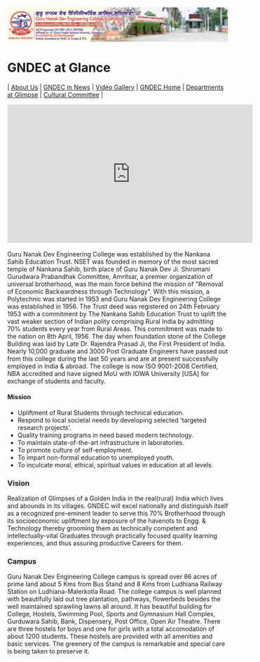 ![img](Images/gndec.png)
# GNDEC at Glance

| [About Us](GNDEC.md) | [GNDEC in News](News.md) | [Video Gallery](Videos.md) | [GNDEC Home](https://gndec.ac.in/) | [Departments at Glimpse](..\CoverPage/Contents.md) | [Cultural Committee](..\Cultural/Cultural.md) |


<iframe width="560" height="315" src="https://www.youtube.com/embed/zIpXf4SVzUs" frameborder="0" allow="accelerometer; autoplay; clipboard-write; encrypted-media; gyroscope; picture-in-picture" allowfullscreen></iframe>


Guru Nanak Dev Engineering College was established by the Nankana Sahib Education Trust. NSET was founded in memory of the most sacred temple of Nankana Sahib, birth place of Guru Nanak Dev Ji. Shiromani Gurudwara Prabandhak Committee, Amritsar, a premier organization of universal brotherhood, was the main force behind the mission of "Removal of Economic Backwardness through Technology". With this mission, a Polytechnic was started in 1953 and Guru Nanak Dev Engineering College was established in 1956. The Trust deed was registered on 24th February 1953 with a commitment by The Nankana Sahib Education Trust to uplift the vast weaker section of Indian polity comprising Rural India by admitting 70% students every year from Rural Areas. This commitment was made to the nation on 8th April, 1956. The day when foundation stone of the College Building was laid by Late Dr. Rajendra Prasad Ji, the First President of India. Nearly 10,000 graduate and 3000 Post Graduate Engineers have passed out from this college during the last 50 years and are at present successfully employed in India & abroad. The college is now ISO 9001-2008 Certified, NBA accredited and have signed MoU with IOWA University [USA] for exchange of students and faculty.


#### Mission

- Upliftment of Rural Students through technical education.
- Respond to local societal needs by developing selected 'targeted research projects'.
- Quality training programs in need based modern technology.
- To maintain state-of-the-art infrastructure in laboratories.
- To promote culture of self-employment.
- To impart non-formal education to unemployed youth.
- To inculcate moral, ethical, spiritual values in education at all levels.

### Vision


Realization of Glimpses of a Golden India in the real(rural) India which lives and abounds in its villages. GNDEC will excel nationally and distinguish itself as a recognized pre-eminent leader to serve this 70% Brotherhood through its socioeconomic upliftment by exposure of the havenots to Engg. & Technology thereby grooming them as technically competent and intellectually-vital Graduates through practically focused quality learning experiences, and thus assuring productive Careers for them.


### Campus

Guru Nanak Dev Engineering College campus is spread over 86 acres of prime land about 5 Kms from Bus Stand and 8 Kms from Ludhiana Railway Station on Ludhiana-Malerkotla Road. The college campus is well planned with beautifully laid out tree plantation, pathways, flowerbeds besides the well maintained sprawling lawns all around. It has beautiful building for College, Hostels, Swimming Pool, Sports and Gymnasium Hall Complex, Gurduwara Sahib, Bank, Dispensery, Post Office, Open Air Theatre. There are three hostels for boys and one for girls with a total accomodation of about 1200 students. These hostels are provided with all amenities and basic services. The greenery of the campus is remarkable and special care is being taken to preserve it.
